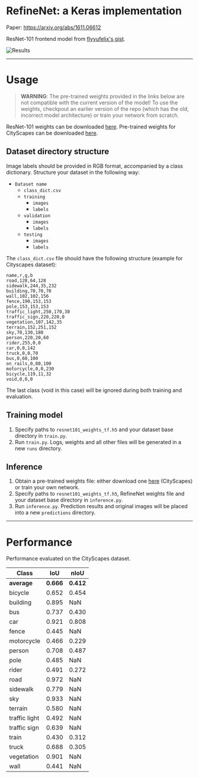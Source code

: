 # RefineNet: a Keras implementation

Paper: https://arxiv.org/abs/1611.06612

ResNet-101 frontend model from [flyyufelix's gist](https://gist.github.com/flyyufelix/65018873f8cb2bbe95f429c474aa1294).

![Results](results.png)

---

# Usage
> **WARNING**: The pre-trained weights provided in the links below are not compatible with the current version of the model! To use the weights, checkpout an earlier version of the repo (which has the old, incorrect model architecture) or train your network from scratch.

ResNet-101 weights can be downloaded [here](https://my.syncplicity.com/share/m1qj80sthgfalaz/resnet101_weights_tf).
Pre-trained weights for CityScapes can be downloaded [here](https://my.syncplicity.com/share/cptvaesdqgw49vf/refinenet_baseline).

## Dataset directory structure
Image labels should be provided in RGB format, accompanied by a class dictionary.
Structure your dataset in the following way:
- `Dataset name`
  - `class_dict.csv`
  - `training`
    - `images`
	- `labels`
  - `validation`
    - `images`
	- `labels`
  - `testing`
    - `images`
	- `labels`
	
The `class_dict.csv` file should have the following structure (example for Cityscapes dataset):
```
name,r,g,b
road,128,64,128
sidewalk,244,35,232
building,70,70,70
wall,102,102,156
fence,190,153,153
pole,153,153,153
traffic_light,250,170,30
traffic_sign,220,220,0
vegetation,107,142,35
terrain,152,251,152
sky,70,130,180
person,220,20,60
rider,255,0,0
car,0,0,142
truck,0,0,70
bus,0,60,100
on_rails,0,80,100
motorcycle,0,0,230
bicycle,119,11,32
void,0,0,0
```
The last class (void in this case) will be ignored during both training and evaluation.

## Training model
1. Specify paths to `resnet101_weights_tf.h5` and your dataset base directory in `train.py`.
1. Run `train.py`. Logs, weights and all other files will be generated in a new `runs` directory.

## Inference
1. Obtain a pre-trained weights file: either download one [here](https://my.syncplicity.com/share/ncaetzxpebjtiyb/weights.35-0.14) (CityScapes) or train your own network.
1. Specify paths to `resnet101_weights_tf.h5`, RefineNet weights file and your dataset base directory in `inference.py`.
1. Run `inference.py`. Prediction results and original images will be placed into a new `predictions` directory.

---

# Performance
Performance evaluated on the CityScapes dataset.

| Class | IoU | nIoU |
| --- | --- | --- |
| **average** | **0.666** | **0.412** |
| bicycle | 0.652 | 0.454 |
| building | 0.895 | NaN |
| bus | 0.737 | 0.430 |
| car | 0.921 | 0.808 |
| fence | 0.445 | NaN |
| motorcycle | 0.466 | 0.229 |
| person | 0.708 | 0.487 |
| pole | 0.485 | NaN |
| rider | 0.491 | 0.272 |
| road | 0.972 | NaN |
| sidewalk | 0.779 | NaN |
| sky | 0.933 | NaN |
| terrain | 0.580 | NaN |
| traffic light | 0.492 | NaN |
| traffic sign | 0.639 |  NaN |
| train | 0.430 | 0.312 |
| truck | 0.688 | 0.305 |
| vegetation | 0.901 | NaN |
| wall | 0.441 | NaN |
